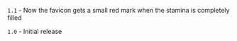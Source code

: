 `1.1`
    - Now the favicon gets a small red mark when the stamina is completely filled

`1.0`
    - Initial release